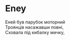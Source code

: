 # Eney <br />
Еней був парубок моторний <br />
Троянців насажавши повні, <br />
Сховала під кибалку мичку, <br />
